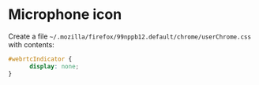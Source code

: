 # Microphone icon

Create a file `~/.mozilla/firefox/99nppb12.default/chrome/userChrome.css` with contents:
```css
#webrtcIndicator {
      display: none;
}
```
